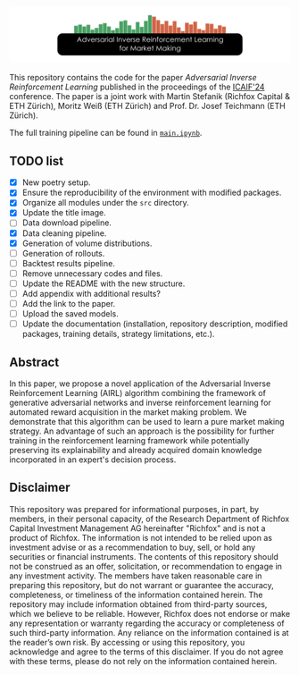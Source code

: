 ![Adversarial Inverse Reinforcement Learning for Market Making](.images/title_image.png)

This repository contains the code for the paper *Adversarial Inverse Reinforcement Learning* published in the proceedings of the [ICAIF'24](https://ai-finance.org/) conference. The paper is a joint work with Martin Stefanik (Richfox Capital &  ETH Zürich), Moritz Weiß (ETH Zürich) and Prof. Dr. Josef Teichmann (ETH Zürich).

The full training pipeline can be found in [`main.ipynb`](main.ipynb).

## TODO list

- [x] New poetry setup.
- [x] Ensure the reproducibility of the environment with modified packages.
- [x] Organize all modules under the `src` directory.
- [x] Update the title image.
- [ ] Data download pipeline.
- [x] Data cleaning pipeline.
- [x] Generation of volume distributions.
- [ ] Generation of rollouts.
- [ ] Backtest results pipeline.
- [ ] Remove unnecessary codes and files.
- [ ] Update the README with the new structure.
- [ ] Add appendix with additional results?
- [ ] Add the link to the paper.
- [ ] Upload the saved models.
- [ ] Update the documentation (installation, repository description, modified packages, training details, strategy limitations, etc.).

## Abstract

In this paper, we propose a novel application of the Adversarial Inverse Reinforcement Learning (AIRL) algorithm combining the framework of generative adversarial networks and inverse reinforcement learning for automated reward acquisition in the market making problem. We demonstrate that this algorithm can be used to learn a pure market making strategy. An advantage of such an approach is the possibility for further training in the reinforcement learning framework while potentially preserving its explainability and already acquired domain knowledge incorporated in an expert's decision process.

## Disclaimer

This repository was prepared for informational purposes, in part, by members, in their personal capacity, of the Research Department of Richfox Capital Investment Management AG hereinafter "Richfox" and is not a product of Richfox. The information is not intended to be relied upon as investment advise or as a recommendation to buy, sell, or hold any securities or financial instruments. The contents of this repository should not be construed as an offer, solicitation, or recommendation to engage in any investment activity. The members have taken reasonable care in preparing this repository, but do not warrant or guarantee the accuracy, completeness, or timeliness of the information contained herein. The repository may include information obtained from third-party sources, which we believe to be reliable. However, Richfox does not endorse or make any representation or warranty regarding the accuracy or completeness of such third-party information. Any reliance on the information contained is at the reader’s own risk. By accessing or using this repository, you acknowledge and agree to the terms of this disclaimer. If you do not agree with these terms, please do not rely on the information contained herein.
